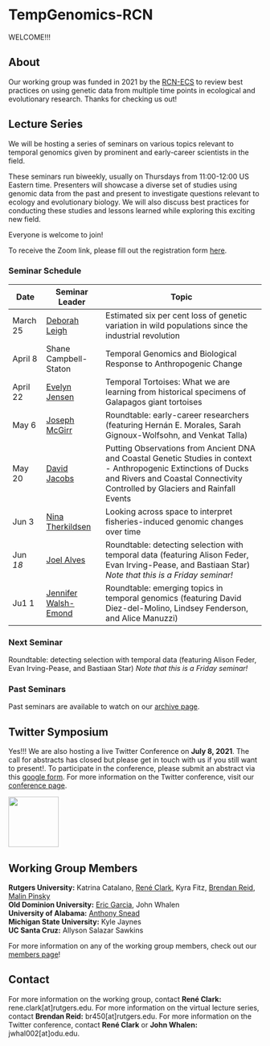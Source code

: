 # TempGenomics-RCN

WELCOME!!! 


## About

Our working group was funded in 2021 by the [RCN-ECS](https://rcn-ecs.github.io/)
to review best practices on using genetic data from multiple time points in
ecological and evolutionary research. Thanks for checking us out!


## Lecture Series

We will be hosting a series of seminars on various topics relevant to temporal genomics given by prominent and early-career scientists in the field.

These seminars run biweekly, usually on Thursdays from 11:00-12:00 US Eastern time. Presenters will showcase a diverse set of studies using genomic data from the past and present to investigate questions relevant to ecology and evolutionary biology. We will also discuss best practices for conducting these studies and lessons learned while exploring this exciting new field.

Everyone is welcome to join! 

To receive the Zoom link, please fill out the registration form [here](https://docs.google.com/forms/d/e/1FAIpQLSdIf-jWqJbajpKC-c_i0t6Rtjd8l2dmfAT0MYHsWIsTiLDDfg/viewform).


### Seminar Schedule

Date | Seminar Leader | Topic
---- | ------- | -----
March 25 | [Deborah Leigh](https://deborahmleigh.weebly.com/) | Estimated six per cent loss of genetic variation in wild populations since the industrial revolution
April 8 | Shane Campbell-Staton | Temporal Genomics and Biological Response to Anthropogenic Change
April 22 | [Evelyn Jensen](http://www.eljensen.ca/) | Temporal Tortoises: What we are learning from historical specimens of Galapagos giant tortoises
May 6 | [Joseph McGirr](https://joemcgirr.github.io/research/) | Roundtable: early-career researchers (featuring Hernán E. Morales, Sarah Gignoux-Wolfsohn, and Venkat Talla)
May 20 | [David Jacobs](https://jacobslab.weebly.com/) | Putting Observations from Ancient DNA and Coastal Genetic Studies in context - Anthropogenic Extinctions of Ducks and Rivers and Coastal Connectivity Controlled by Glaciers and Rainfall Events
Jun 3 | [Nina Therkildsen](https://www.therkildsenlab.com/) | Looking across space to interpret fisheries-induced genomic changes over time
Jun *18* | [Joel Alves](https://www.arch.ox.ac.uk/people/alves-joel) | Roundtable: detecting selection with temporal data (featuring Alison Feder, Evan Irving-Pease, and Bastiaan Star) *Note that this is a Friday seminar!*
Ju1 1 | [Jennifer Walsh-Emond](http://jenniferlwalsh.com/) | Roundtable: emerging topics in temporal genomics (featuring David Diez-del-Molino, Lindsey Fenderson, and Alice Manuzzi)


### Next Seminar


Roundtable: detecting selection with temporal data (featuring Alison Feder, Evan Irving-Pease, and Bastiaan Star) *Note that this is a Friday seminar!*


### Past Seminars

Past seminars are available to watch on our [archive page](archive.md).



## Twitter Symposium

Yes!!! We are also hosting a live Twitter Conference on **July 8, 2021**. The call for abstracts has closed but please get in touch with us if you still want to present!. To participate in the conference, please submit an abstract via this [google form](https://forms.gle/HNe6ziQMbfTYAMYDA). 
For more information on the Twitter conference, visit our [conference page](conference.md).

<img src="https://user-images.githubusercontent.com/40210956/109213643-d6e74f00-777e-11eb-801a-37afb832700b.png" height="100" width="100"> 




## Working Group Members

**Rutgers University:** Katrina Catalano, [René Clark](https://www.clark-ecology.com/), Kyra Fitz, [Brendan Reid](https://nerdbrained.wixsite.com/home), [Malin Pinsky](https://pinsky.marine.rutgers.edu/)  
**Old Dominion University:** [Eric Garcia](https://ericgarciaphd.wordpress.com/), John Whalen  
**University of Alabama:** [Anthony Snead](https://anthony-snead.com/)  
**Michigan State University:** Kyle Jaynes  
**UC Santa Cruz:** Allyson Salazar Sawkins  

For more information on any of the working group members, check out our [members page](members.md)!


## Contact

For more information on the working group, contact **René Clark:** rene.clark[at]rutgers.edu. 
For more information on the virtual lecture series, contact **Brendan Reid:** br450[at]rutgers.edu. 
For more information on the Twitter conference, contact **René Clark** or **John Whalen:** jwhal002[at]odu.edu.
